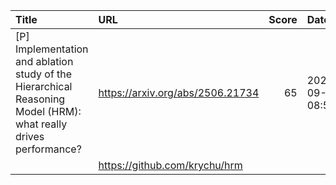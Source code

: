 | Title                                                                                                            | URL                              |   Score | Date                |
|:-----------------------------------------------------------------------------------------------------------------|:---------------------------------|--------:|:--------------------|
| [P] Implementation and ablation study of the Hierarchical Reasoning Model (HRM): what really drives performance? | https://arxiv.org/abs/2506.21734 |      65 | 2025-09-09 08:59:47 |
|                                                                                                                  | https://github.com/krychu/hrm    |         |                     |